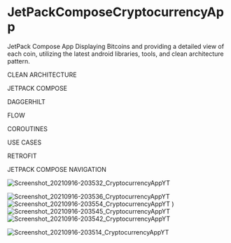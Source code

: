 # JetPackComposeCryptocurrencyApp

JetPack Compose App Displaying Bitcoins and providing a detailed view of each coin, utilizing the latest android libraries, tools, and clean architecture pattern.

CLEAN ARCHITECTURE

JETPACK COMPOSE

DAGGERHILT

FLOW

COROUTINES

USE CASES

RETROFIT

JETPACK COMPOSE NAVIGATION

![Screenshot_20210916-203532_CryptocurrencyAppYT](https://user-images.githubusercontent.com/44091450/133678853-56ccc1f7-3ab9-4d20-9a53-a97326679b16.jpg)

![Screenshot_20210916-203536_CryptocurrencyAppYT](https://user-images.githubusercontent.com/44091450/133678592-d92073dc-6b0d-4b36-96ab-4764e7219d52.jpg)
![Screenshot_20210916-203554_CryptocurrencyAppYT](https://user-images.githubusercontent.com/44091450/133678609-73bbfd59-f91e-4763-b669-5be50fbf9f60.jpg)
)
![Screenshot_20210916-203545_CryptocurrencyAppYT](https://user-images.githubusercontent.com/44091450/133678664-ade13813-0cd1-4bf9-aa72-1045d8cbaadc.jpg)
![Screenshot_20210916-203542_CryptocurrencyAppYT](https://user-images.githubusercontent.com/44091450/133678694-6d7e6994-b215-4024-b7ff-c2b16ab7cf15.jpg)

![Screenshot_20210916-203514_CryptocurrencyAppYT](https://user-images.githubusercontent.com/44091450/133678709-db700cae-18c6-4a59-a86a-94e8ec72dbdf.jpg)


